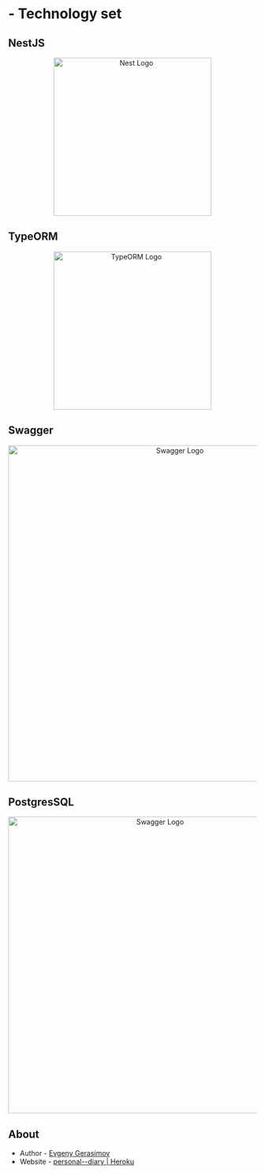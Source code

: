 # - Technology set


## NestJS
<p align="center">
  <a href="http://nestjs.com/" target="blank"><img src="https://nestjs.com/img/logo_text.svg" width="320" alt="Nest Logo" /></a>
</p>

## TypeORM
<p align="center">
  <a href="https://typeorm.io/" target="blank"><img src="https://user-images.githubusercontent.com/30929568/112730670-de09a480-8f58-11eb-9875-0d9ebb87fbd6.png" width="320" alt="TypeORM Logo" /></a>
</p>

## Swagger
<p align="center">
  <a href="https://docs.nestjs.com/openapi/introduction" target="blank"><img src="https://i.postimg.cc/4yTkm3LH/1-zc-Lgog-Gtr7f-FHF9e1-M8w-A.png" width="680" alt="Swagger Logo" /></a>
</p>

## PostgresSQL
<p align="center">
  <a href="https://www.postgresql.org/" target="blank"><img src="https://postgrespro.ru/media/2016/04/04/postgresql-logo11.png" width="600" alt="Swagger Logo" /></a>
</p>

## About
- Author - [Evgeny Gerasimov](https://github.com/ps1xe)
- Website - [personal--diary | Heroku](https://personal--diary.herokuapp.com/api)
